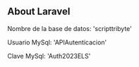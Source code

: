 ## About Laravel

Nombre de la base de datos: 'scripttribyte'

Usuario MySql: 'APIAutenticacion'

Clave MySql: 'Auth2023ELS'
